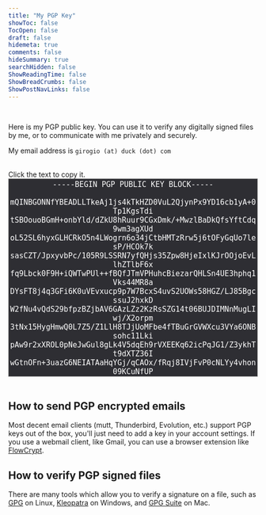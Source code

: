 ```yaml
---
title: "My PGP Key"
showToc: false
TocOpen: false
draft: false
hidemeta: true
comments: false
hideSummary: true
searchHidden: false
ShowReadingTime: false
ShowBreadCrumbs: false
ShowPostNavLinks: false
---
```



<br />

Here is my PGP public key. You can use it to verify any digitally signed files by me, or to communicate with me privately and securely. 

My email address is `girogio (at) duck (dot) com`


<br />
Click the text to copy it.
<textarea readonly cols="80" onclick="this.select();document.execCommand('copy');alert('Copied to clipboard.')" style="font-size:15px;color:white;width:100%;font-family:monospace;text-align:center;display:block;height:400px;resize:none;background:#2E2E33" >
-----BEGIN PGP PUBLIC KEY BLOCK-----
&#13;
mQINBGONNfYBEADLLTkeAj1js4kTkHZD0VuL2QjynPx9YD16cb1yA+0Tp1KgsTdi
tSBOouoBGmH+onbYld/dZkU8hRuur9CGxDmk/+MwzlBaDkQfsYftCdq9wm3agXUd
oL52SL6hyxGLHCRkO5n4LWogrn6o34jCtbHMTzRrw5j6tOFyGqUo7lesP/HCOk7k
sasCZT/JpxyvbPc/105R9LSSRN7yfQHjs35Zpw8HjeIxlKJrOOjoEvLlhZTlbF6x
fq9Lbck0F9H+iQWTwPUl++fBQfJTmVPHuhcBiezarQHLSn4UE3hphq1Vks44MR8a
DYsFT8j4q3GFi6K0uVEvxucp9p7W7BcxS4uvS2UOWs58HGZ/LJ85BgcssuJ2hxkD
W2fNu4vQdS29bfpzBZjbAV6GAzLZz2KzRsSZG14t06BUJDIMNnMugLIwj/X2orpm
3tNx15HygHmwQ0L7Z5/Z1LlH8TJjUoMFbe4fTBuGrGVWXcu3VYa6ONBsohc11Lki
pAw9r2xXROL0pNeJwGul8gLk4V5dqEh9rVXEEKq62icPqJG1/Z3ykhTt9dXTZ36I
wGtnOFn+3uazG6NEIATAaHqYGj/qCAOx/fRqj8IVjFvP0cNLYy4vhon09KCuNfUP
E5thBc+RrMkVdu/VFP6/c3ITjirYuNQbILohuVmg9EHbyKD1I3k6S7woQwARAQAB
tCJHaW9yZ2lvIEdyaWdvbG8gPGdpb3JnaW9AZHVjay5jb20+iQJUBBMBCAA+FiEE
YQubJ7PfO3NUzBbXaPhmyextFuwFAmONNfYCGwMFCQeGH2UFCwkIBwIGFQoJCAsC
BBYCAwECHgECF4AACgkQaPhmyextFuxM1hAAqwD/cfsnQvidCkCNJMROeN1ls5YK
nDqZdW/PlW/kaQmVI+7df+qYZuz+ausQ+fCI7EiD4cfRXUobQ9rIVlaf/xlp83Me
50+dYoDDj9GdqEhLzwxCZH1GkU8UfpCYvxuOP4OTR2ZOeZnJaNBGNzLhws6BFMeG
ar8G+WaM5zuQmepSpAAhRTFp2vSZAlWftGup18MxRlNA2cAwIM/SYAJz4HPum1Qz
onJaSGem1cSYE9ceG4RBJXmDYBpOWvwwJbw5uV18rdh9Sn4luoaIC1zsG1f/rbRg
kXG9OCoTaLpm+1yfCR17XmizORiTzF23bcc/6LUGQKNZQpigW9kDAUPjp5nC9OjK
LJGX/R8I7y1ZoXBYaVq3vBlWz+g4lJzKaA1qxjwMsCerlapAaSaEkkjw3maPjjP6
vyckTdhwY4mxAoIGmSeH/3lZs3fuXnHRGw/q4cYwoB42RN/qaPaIIqjPzW63Ksi0
1HtIWd0ai2gNHUmBqwZpUr9WDeMmVCXYE3ZwHVEg3xIyvAr8wW1zYz7JjjhcdmUZ
5gUdSW6Kqd/toGr1L39InU56dpcFYdunIZCtz4/8paz8BydhmDAOhfNJuN5mDiCX
klTChT+zFf2C/kE49fg4r/TnwXhjPqyw36aKoqGRZC37/hZWqh/3dnGLEW/3NihG
dMmy5BH/zUdOriC5Ag0EY4019gEQAMOawRmLQRpbynLlfCAoKe4Bw6Kd/LjunUXY
1APKiNMdj3KDRun9Be971pasHa5JE2rJHrUsnr+muZVKYnb7/gksJkGVxxbQepFh
0YHVnWN7DUBosUdCODgVHucMpsmdggu5as9JhPnA+WtxGXZ+NtfShfR+uYi52CrI
RLiac/EfQdprMRXrUAKVE3P4yuXMiY3B3nAxtAiPIOcTKXcITtMEZ0vh6OGMlXdT
S+0IbOcB7whSEaPMFiYklbYbpLHyBGGA3ify5j8dVJtyt2dUnM+uaxOVOitU7+13
NAsdb5jemG4PVoIZWuuf5qAP6orR2uKtKSAreVBUwbsT/0yryCxQNg8Il5n6DAW8
iJhP269rtwIkNf40fTFW7e6TLHmC1iY2PktXj30RuRH0SDW7mdP/vd0HStstKyLz
dxF9kG17a5BFO2uFevaIdfmskukJ11IH69wp8q8yyLkgpw1dG8rGdpVcKT+YJoRW
nfv6A+moL2Ar1mGuVDEu4ZwTL01LBlWVjKxTFZQ6Nmkodxnu1EEbkJo/eLVoIg25
CHsFPNLs5Swsilj9A+wTGo/fNsqeSPRWhI/ogEu3FZyZl/2Anw79SWMvqAwzOzor
Zpt2pj9OyvNxBMgW/jdw8r6/KI5DaatNjZHp7A/Ul4CsbzIlrv+ckX3dmfa5eYnB
ryL4HgkjABEBAAGJAjwEGAEIACYWIQRhC5sns987c1TMFtdo+GbJ7G0W7AUCY401
9gIbDAUJB4YfZQAKCRBo+GbJ7G0W7GTmEAC+f1OqfL/TPTSDqv6gS5wdlM07jOF8
XVJl8cgnXfvDJ0qnQF7MTVBFazIk95qKSd2yEyMWUuAC6b2udzeaWNv8sOJnmyh1
TlzvcJ8XgKxIhnsm4991Ni3REzgnb634tE9N9ZeGVR4Gr7HXPuzcUOYWtQ5TSiqQ
DOBUeosvdjtozd7vMfLkwaDKvUgRYy+ezaRF1kGpVND9ic+JvZhiRkeHEkYXM9TD
3snszGUr8rjzGhvXl2iGRGPxl7fbiJ6DBgIz/p6Xo1yEnpDSLUcqZHitLF9FUlyl
V9B9vxEqBdip8bCeiJs4VhFZd+F8w5tur0ZJXBjC5eeP1u2tC2Hq7P6iSrUcbgNt
Kr3iq9Tk9QO8H29NNFRA/nmWbGAYJlciRtwi0h4XR3kS4ks2RABS3q4+qZaCzeKn
191/KEtyuGXf3aEIfBQocytzdmvnPs9UbIE/ag8xpHEho5BNQVFfKtJtxJKYlX6W
71zjWk1hybBOzpY+tyGHwwCNUteTasPafrFcZBQRZM6KinpTYARX3rkLbMNdgBx2
we6kfa0kVg41ihUFAqh/5Zn33yK8E7wf65gslpfkwDIe35wRXrrhmc6w2eCbeYL5
PNRuhXorHwgNFJCJ5BNPAIvaZNOmnEMyEC+RXJX83/GKuiAixLQQwOITlI+Mt7qz
bKSaTp9/QEUEng==
=yId+
-----END PGP PUBLIC KEY BLOCK-----
</textarea>

<br />

## How to send PGP encrypted emails

Most decent email clients (mutt, Thunderbird, Evolution, etc.) support PGP keys out of the box, you'll just need to add a key in your account settings. If you use a webmail client, like Gmail, you can use a browser extension like [FlowCrypt](https://flowcrypt.com/).

## How to verify PGP signed files

There are many tools which allow you to verify a signature on a file, such as [GPG](https://www.gnupg.org/) on Linux, [Kleopatra](https://www.openpgp.org/software/kleopatra/) on Windows, and [GPG Suite](https://gpgtools.org/) on Mac.
